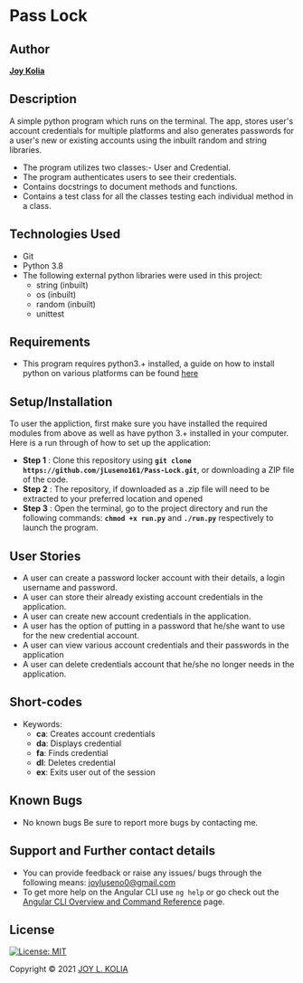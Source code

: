 # Pass Lock

## Author

[**Joy Kolia**](https://github.com/jLuseno161)

## Description

A simple python program which runs on the terminal. The app, stores user's account credentials for multiple platforms and also generates passwords for a user's new or existing accounts using the inbuilt random and string libraries.

* The program utilizes two classes:- User and Credential.
* The program authenticates users to see their credentials.
* Contains docstrings to document methods and functions.
* Contains a test class for all the classes testing each individual method in a class.

## Technologies Used

* Git
* Python 3.8
* The following external python libraries were used in this project:
    - string (inbuilt)
    - os (inbuilt)
    - random (inbuilt)
    - unittest

## Requirements

* This program requires python3.+ installed, a guide on how to install python on various platforms can be found [here](https://www.python.org/)

## Setup/Installation

To user the appliction, first make sure you have installed the required modules from above as well as have python 3.+ installed in your computer.
Here is a run through of how to set up the application:
* **Step 1** : Clone this repository using **`git clone https://github.com/jLuseno161/Pass-Lock.git`**, or downloading a ZIP file of the code.
* **Step 2** : The repository, if downloaded as a .zip file will need to be extracted to your preferred location and opened
* **Step 3** : Open the terminal, go to the project directory and run the following commands: **`chmod +x run.py`** and **`./run.py`** respectively to launch the program.

## User Stories

* A user can create a password locker account with their details, a login username and password.
* A user can store their already existing account credentials in the application.
* A user can create new account credentials in the application.
* A user has the option of putting in a password that he/she want to use for the new credential account.
* A user can view various account credentials and their passwords in the application
* A user can delete credentials account that he/she no longer needs in the application.

## Short-codes

* Keywords:
    - **ca**: Creates account credentials
    - **da**: Displays credential
    - **fa**: Finds credential
    - **dl**: Deletes credential
    - **ex**: Exits user out of the session

## Known Bugs

* No known bugs
Be sure to report more bugs by contacting me.

## Support and Further contact details

* You can provide feedback or raise any issues/ bugs through the following means:
 joyluseno0@gmail.com
* To get more help on the Angular CLI use `ng help` or go check out the [Angular CLI Overview and Command Reference](https://angular.io/cli) page.

## License

[![License: MIT](https://img.shields.io/badge/License-MIT-yellow.svg)](LICENSE)

Copyright © 2021  [JOY L. KOLIA](https://github.com/jLuseno161)
